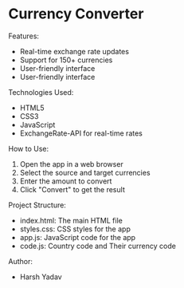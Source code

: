 # Currency Converter
Features:

- Real-time exchange rate updates
- Support for 150+ currencies
- User-friendly interface
- User-friendly interface

Technologies Used:

- HTML5
- CSS3
- JavaScript 
- ExchangeRate-API for real-time rates

How to Use:

1. Open the app in a web browser
2. Select the source and target currencies
3. Enter the amount to convert
4. Click "Convert" to get the result

Project Structure:

- index.html: The main HTML file
- styles.css: CSS styles for the app
- app.js: JavaScript code for the app
- code.js: Country code and Their currency code

Author:

- Harsh Yadav